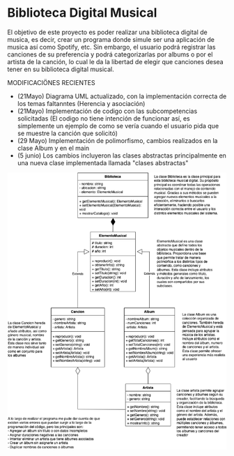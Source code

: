 # Biblioteca Digital Musical
El objetivo de este proyecto es poder realizar una biblioteca digital de musica, es decir, crear un programa donde simule ser una aplicación de musica así como Spotify, etc. Sin embargo, el usuario podrá registrar las canciones de su preferencia y podrá categorizarlas por albums o por el artista de la canción, lo cual le da la libertad de elegir que canciones desea tener en su biblioteca digital musical.

MODIFICACIÖNES RECIENTES 
- (21Mayo) Diagrama UML actualizado, con la implementación correcta de los temas faltanntes (Herencia y asociación)
- (21Mayo) Implementación de codigo con las subcompetencias solicitadas (El codigo no tiene intención de funcionar así, es simplemente un ejemplo de como se vería cuando el usuario pida que se muestre la canción que solicitó)
- (29 Mayo) Implementación de polimorfismo, cambios realizados en la clase Album y en el main
- (5 junio) Los cambios incluyeron las clases abstractas principalmente en una nueva clase implementada llamada "clases abstractas"


![Diagrama UML del sistema](https://github.com/marianafriass/ProyectoIntegrador/blob/main/Integrador2.drawio.png?raw=true)

